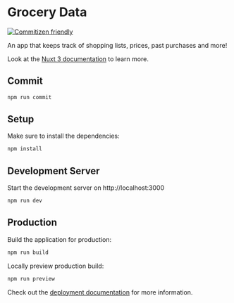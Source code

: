 # Grocery Data

[![Commitizen friendly](https://img.shields.io/badge/commitizen-friendly-brightgreen.svg?style=flat-square)](http://commitizen.github.io/cz-cli/)

An app that keeps track of shopping lists, prices, past purchases and more!

Look at the [Nuxt 3 documentation](https://nuxt.com/docs/getting-started/introduction) to learn more.

## Commit

```bash
npm run commit
```

## Setup

Make sure to install the dependencies:

```bash
npm install
```

## Development Server

Start the development server on http://localhost:3000

```bash
npm run dev
```

## Production

Build the application for production:

```bash
npm run build
```

Locally preview production build:

```bash
npm run preview
```

Check out the [deployment documentation](https://nuxt.com/docs/getting-started/deployment) for more information.

